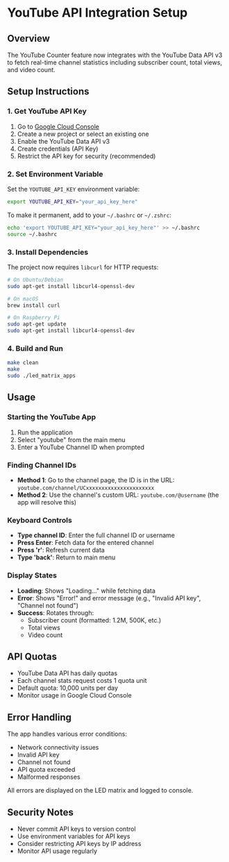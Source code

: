 # YouTube API Integration Setup

## Overview
The YouTube Counter feature now integrates with the YouTube Data API v3 to fetch real-time channel statistics including subscriber count, total views, and video count.

## Setup Instructions

### 1. Get YouTube API Key
1. Go to [Google Cloud Console](https://console.cloud.google.com/)
2. Create a new project or select an existing one
3. Enable the YouTube Data API v3
4. Create credentials (API Key)
5. Restrict the API key for security (recommended)

### 2. Set Environment Variable
Set the `YOUTUBE_API_KEY` environment variable:

```bash
export YOUTUBE_API_KEY="your_api_key_here"
```

To make it permanent, add to your `~/.bashrc` or `~/.zshrc`:
```bash
echo 'export YOUTUBE_API_KEY="your_api_key_here"' >> ~/.bashrc
source ~/.bashrc
```

### 3. Install Dependencies
The project now requires `libcurl` for HTTP requests:

```bash
# On Ubuntu/Debian
sudo apt-get install libcurl4-openssl-dev

# On macOS
brew install curl

# On Raspberry Pi
sudo apt-get update
sudo apt-get install libcurl4-openssl-dev
```

### 4. Build and Run
```bash
make clean
make
sudo ./led_matrix_apps
```

## Usage

### Starting the YouTube App
1. Run the application
2. Select "youtube" from the main menu
3. Enter a YouTube Channel ID when prompted

### Finding Channel IDs
- **Method 1**: Go to the channel page, the ID is in the URL: `youtube.com/channel/UCxxxxxxxxxxxxxxxxxxxxxx`
- **Method 2**: Use the channel's custom URL: `youtube.com/@username` (the app will resolve this)

### Keyboard Controls
- **Type channel ID**: Enter the full channel ID or username
- **Press Enter**: Fetch data for the entered channel
- **Press 'r'**: Refresh current data
- **Type 'back'**: Return to main menu

### Display States
- **Loading**: Shows "Loading..." while fetching data
- **Error**: Shows "Error!" and error message (e.g., "Invalid API key", "Channel not found")
- **Success**: Rotates through:
  - Subscriber count (formatted: 1.2M, 500K, etc.)
  - Total views
  - Video count

## API Quotas
- YouTube Data API has daily quotas
- Each channel stats request costs 1 quota unit
- Default quota: 10,000 units per day
- Monitor usage in Google Cloud Console

## Error Handling
The app handles various error conditions:
- Network connectivity issues
- Invalid API key
- Channel not found
- API quota exceeded
- Malformed responses

All errors are displayed on the LED matrix and logged to console.

## Security Notes
- Never commit API keys to version control
- Use environment variables for API keys
- Consider restricting API keys by IP address
- Monitor API usage regularly
